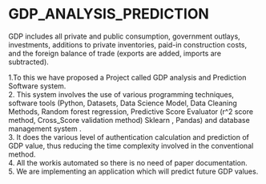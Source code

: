 # GDP_ANALYSIS_PREDICTION
<p>GDP includes all private and public consumption, government outlays, investments, additions to private inventories, paid-in construction costs, and the foreign balance of trade (exports are added, imports are subtracted).</p>

1.To this we have proposed a Project called GDP analysis and Prediction Software system.<br>
2. This system involves the use of various programming techniques, software tools (Python, Datasets, Data Science Model, Data Cleaning Methods, Random forest
regression, Predictive Score Evaluator (r^2 score method, Cross_Score validation method) Sklearn , Pandas) and database management system .<br>
3. It does the various level of authentication calculation and prediction of GDP value, thus reducing the time complexity involved in the conventional method.<br> 
4. All the workis automated so there is no need of paper documentation.<br>
5. We are implementing an application which will predict future GDP values.
